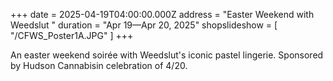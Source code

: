 +++
date = 2025-04-19T04:00:00.000Z
address = "Easter Weekend with Weedslut "
duration = "Apr 19—Apr 20, 2025"
shopslideshow = [ "/CFWS_Poster1A.JPG" ]
+++

An easter weekend soirée with Weedslut's iconic pastel lingerie. Sponsored by Hudson Cannabisin celebration of 4/20. 
